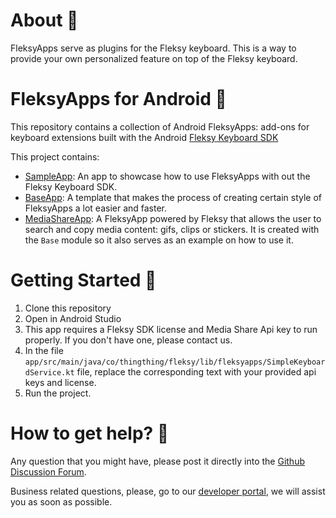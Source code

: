 # About 🤔

FleksyApps serve as plugins for the Fleksy keyboard.
This is a way to provide your own personalized feature on top of the Fleksy keyboard.

# FleksyApps for Android 🔌

This repository contains a collection of Android FleksyApps: add-ons for keyboard extensions built with the Android [Fleksy Keyboard SDK](https://docs.fleksy.com/keyboard-sdk/)

This project contains:
* [SampleApp](app/): An app to showcase how to use FleksyApps with out the Fleksy Keyboard SDK.
* [BaseApp](base/): A template that makes the process of creating certain style of FleksyApps a lot easier and faster.
* [MediaShareApp](mediashare/): A FleksyApp powered by Fleksy that allows the user to search and copy media content: gifs, clips or stickers. It is created with the `Base` module so it also serves as an example on how to use it.

# Getting Started 🚀

1. Clone this repository
2. Open in Android Studio
3. This app requires a Fleksy SDK license and Media Share Api key to run properly. If you don't have one, please contact us.
4. In the file `app/src/main/java/co/thingthing/fleksy/lib/fleksyapps/SimpleKeyboardService.kt` file, replace the corresponding text with your provided api keys and license.
5. Run the project.

# How to get help? 🙋

Any question that you might have, please post it directly into the [Github Discussion Forum](https://github.com/FleksySDK/KeyboardPlugins-Android/discussions).

Business related questions, please, go to our [developer portal](https://developers.fleksy.com), we will assist you as soon as possible.
